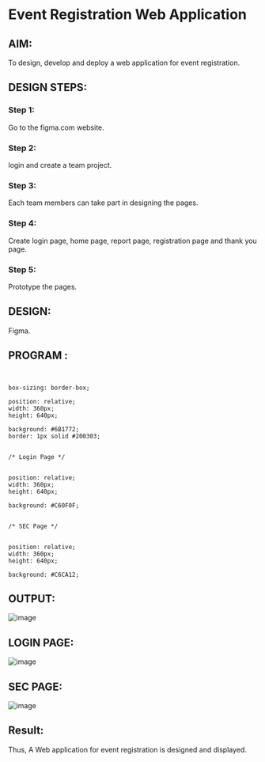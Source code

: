 # Event Registration Web Application

## AIM:
To design, develop and deploy a web application for event registration.

## DESIGN STEPS:

### Step 1:
Go to the figma.com website.
### Step 2:
login and create a team project.
### Step 3:
Each team members can take part in designing the pages.
### Step 4:
Create login page, home page, report page, registration page and thank you page.
### Step 5:
Prototype the pages.

## DESIGN:
Figma.
## PROGRAM :
```/* Home Page */


box-sizing: border-box;

position: relative;
width: 360px;
height: 640px;

background: #6B1772;
border: 1px solid #200303;


/* Login Page */


position: relative;
width: 360px;
height: 640px;

background: #C60F0F;


/* SEC Page */


position: relative;
width: 360px;
height: 640px;

background: #C6CA12;
```
## OUTPUT:
![image](https://github.com/Jeevithha/event-registration/assets/123623197/6006be87-9a43-42c3-9c7f-0fa78619bda8)

##  LOGIN PAGE:
![image](https://github.com/Jeevithha/event-registration/assets/123623197/57b98cfa-b47a-48fa-a245-ee2380066c98)

##  SEC PAGE:
![image](https://github.com/Jeevithha/event-registration/assets/123623197/7e17147d-672f-4231-a19c-7d4fd1cc8ebd)

## Result:
Thus, A Web application for event registration is designed and displayed.

